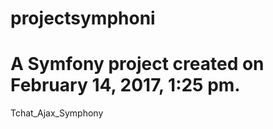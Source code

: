 
projectsymphoni
===============

A Symfony project created on February 14, 2017, 1:25 pm.
=======
Tchat_Ajax_Symphony
